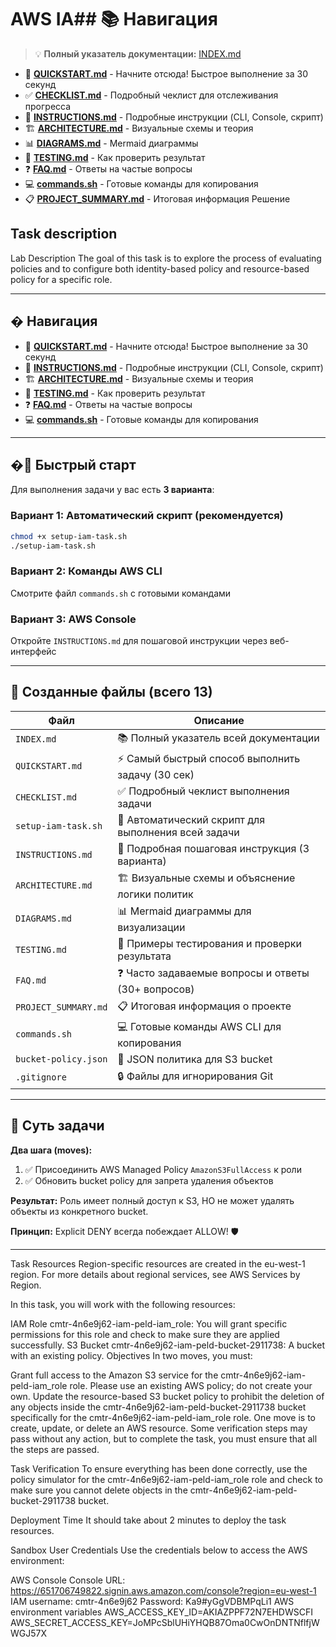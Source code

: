 # AWS IA## 📚 Навигация

> 💡 **Полный указатель документации:** [INDEX.md](INDEX.md)

- 🚀 [**QUICKSTART.md**](QUICKSTART.md) - Начните отсюда! Быстрое выполнение за 30 секунд
- ✅ [**CHECKLIST.md**](CHECKLIST.md) - Подробный чеклист для отслеживания прогресса
- 📖 [**INSTRUCTIONS.md**](INSTRUCTIONS.md) - Подробные инструкции (CLI, Console, скрипт)
- 🏗️ [**ARCHITECTURE.md**](ARCHITECTURE.md) - Визуальные схемы и теория
- 📊 [**DIAGRAMS.md**](DIAGRAMS.md) - Mermaid диаграммы
- 🧪 [**TESTING.md**](TESTING.md) - Как проверить результат
- ❓ [**FAQ.md**](FAQ.md) - Ответы на частые вопросы
- 💻 [**commands.sh**](commands.sh) - Готовые команды для копирования
- 📋 [**PROJECT_SUMMARY.md**](PROJECT_SUMMARY.md) - Итоговая информация Решение

## Task description
Lab Description
The goal of this task is to explore the process of evaluating policies and to configure both identity-based policy and resource-based policy for a specific role.

---

## � Навигация

- 🚀 [**QUICKSTART.md**](QUICKSTART.md) - Начните отсюда! Быстрое выполнение за 30 секунд
- 📖 [**INSTRUCTIONS.md**](INSTRUCTIONS.md) - Подробные инструкции (CLI, Console, скрипт)
- 🏗️ [**ARCHITECTURE.md**](ARCHITECTURE.md) - Визуальные схемы и теория
- 🧪 [**TESTING.md**](TESTING.md) - Как проверить результат
- ❓ [**FAQ.md**](FAQ.md) - Ответы на частые вопросы
- 💻 [**commands.sh**](commands.sh) - Готовые команды для копирования

---

## �🚀 Быстрый старт

Для выполнения задачи у вас есть **3 варианта**:

### Вариант 1: Автоматический скрипт (рекомендуется)
```bash
chmod +x setup-iam-task.sh
./setup-iam-task.sh
```

### Вариант 2: Команды AWS CLI
Смотрите файл `commands.sh` с готовыми командами

### Вариант 3: AWS Console
Откройте `INSTRUCTIONS.md` для пошаговой инструкции через веб-интерфейс

---

## 📁 Созданные файлы (всего 13)

| Файл | Описание |
|------|----------|
| `INDEX.md` | 📚 Полный указатель всей документации |
| `QUICKSTART.md` | ⚡ Самый быстрый способ выполнить задачу (30 сек) |
| `CHECKLIST.md` | ✅ Подробный чеклист выполнения задачи |
| `setup-iam-task.sh` | 🤖 Автоматический скрипт для выполнения всей задачи |
| `INSTRUCTIONS.md` | 📖 Подробная пошаговая инструкция (3 варианта) |
| `ARCHITECTURE.md` | 🏗️ Визуальные схемы и объяснение логики политик |
| `DIAGRAMS.md` | 📊 Mermaid диаграммы для визуализации |
| `TESTING.md` | 🧪 Примеры тестирования и проверки результата |
| `FAQ.md` | ❓ Часто задаваемые вопросы и ответы (30+ вопросов) |
| `PROJECT_SUMMARY.md` | 📋 Итоговая информация о проекте |
| `commands.sh` | 💻 Готовые команды AWS CLI для копирования |
| `bucket-policy.json` | 📄 JSON политика для S3 bucket |
| `.gitignore` | 🔒 Файлы для игнорирования Git |

---

## 🎯 Суть задачи

**Два шага (moves):**
1. ✅ Присоединить AWS Managed Policy `AmazonS3FullAccess` к роли
2. ✅ Обновить bucket policy для запрета удаления объектов

**Результат:** Роль имеет полный доступ к S3, НО не может удалять объекты из конкретного bucket.

**Принцип:** Explicit DENY всегда побеждает ALLOW! 🛡️

---

Task Resources
Region-specific resources are created in the eu-west-1 region. For more details about regional services, see AWS Services by Region.

In this task, you will work with the following resources:

IAM Role cmtr-4n6e9j62-iam-peld-iam_role: You will grant specific permissions for this role and check to make sure they are applied successfully.
S3 Bucket cmtr-4n6e9j62-iam-peld-bucket-2911738: A bucket with an existing policy.
Objectives
In two moves, you must:

Grant full access to the Amazon S3 service for the cmtr-4n6e9j62-iam-peld-iam_role role. Please use an existing AWS policy; do not create your own.
Update the resource-based S3 bucket policy to prohibit the deletion of any objects inside the cmtr-4n6e9j62-iam-peld-bucket-2911738 bucket specifically for the cmtr-4n6e9j62-iam-peld-iam_role role.
One move is to create, update, or delete an AWS resource. Some verification steps may pass without any action, but to complete the task, you must ensure that all the steps are passed.

Task Verification
To ensure everything has been done correctly, use the policy simulator for the cmtr-4n6e9j62-iam-peld-iam_role role and check to make sure you cannot delete objects in the cmtr-4n6e9j62-iam-peld-bucket-2911738 bucket.

Deployment Time
It should take about 2 minutes to deploy the task resources.

Sandbox User Credentials
Use the credentials below to access the AWS environment:

AWS Console
Console URL: https://651706749822.signin.aws.amazon.com/console?region=eu-west-1
IAM username: cmtr-4n6e9j62
Password: Ka9#yGgVDBMPqLi1
AWS environment variables
AWS_ACCESS_KEY_ID=AKIAZPPF72N7EHDWSCFI
AWS_SECRET_ACCESS_KEY=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